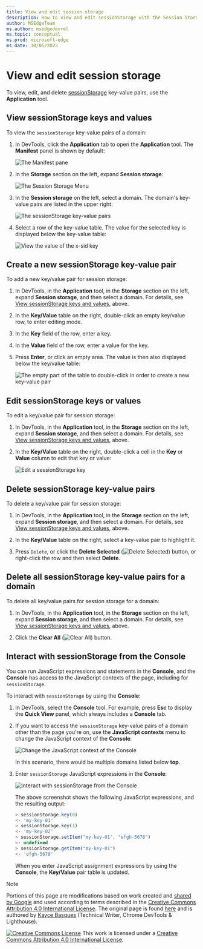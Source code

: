 ```yaml
---
title: View and edit session storage
description: How to view and edit sessionStorage with the Session Storage pane and the Console.
author: MSEdgeTeam
ms.author: msedgedevrel
ms.topic: conceptual
ms.prod: microsoft-edge
ms.date: 10/06/2023
---
```

<!-- Copyright Kayce Basques

   Licensed under the Apache License, Version 2.0 (the "License");
   you may not use this file except in compliance with the License.
   You may obtain a copy of the License at

       https://www.apache.org/licenses/LICENSE-2.0

   Unless required by applicable law or agreed to in writing, software
   distributed under the License is distributed on an "AS IS" BASIS,
   WITHOUT WARRANTIES OR CONDITIONS OF ANY KIND, either express or implied.
   See the License for the specific language governing permissions and
   limitations under the License.  -->
# View and edit session storage

To view, edit, and delete [sessionStorage](https://developer.mozilla.org/docs/Web/API/Window/sessionStorage) key-value pairs, use the **Application** tool.


<!-- ====================================================================== -->
## View sessionStorage keys and values

To view the `sessionStorage` key-value pairs of a domain:

1. In DevTools, click the **Application** tab to open the **Application** tool.  The **Manifest** panel is shown by default:

   ![The Manifest pane](./sessionstorage-images/storage-application-manifest.png)

1. In the **Storage** section on the left, expand **Session storage**:

   ![The Session Storage Menu](./sessionstorage-images/storage-application-storage-session-storage.png)

1. In the **Session storage** on the left, select a domain.  The domain's key-value pairs are listed in the upper right:

   ![The sessionStorage key-value pairs](./sessionstorage-images/storage-application-storage-session-storage-domain.png)

1. Select a row of the key-value table.  The value for the selected key is displayed below the key-value table:

   ![View the value of the x-sid key](./sessionstorage-images/storage-application-storage-session-storage-domain-key-value-selected.png)


<!-- ====================================================================== -->
## Create a new sessionStorage key-value pair

To add a new key/value pair for session storage:

1. In DevTools, in the **Application** tool, in the **Storage** section on the left, expand **Session storage**, and then select a domain.  For details, see [View sessionStorage keys and values](#view-sessionstorage-keys-and-values), above.

1. In the **Key/Value** table on the right, double-click an empty key/value row, to enter editing mode.

1. In the **Key** field of the row, enter a key.

1. In the **Value** field of the row, enter a value for the key.

1. Press **Enter**, or click an empty area.  The value is then also displayed below the key/value table:

   ![The empty part of the table to double-click in order to create a new key-value pair](./sessionstorage-images/storage-application-storage-session-storage-domain-key-value-new.png)


<!-- ====================================================================== -->
## Edit sessionStorage keys or values

To edit a key/value pair for session storage:

1. In DevTools, in the **Application** tool, in the **Storage** section on the left, expand **Session storage**, and then select a domain.  For details, see [View sessionStorage keys and values](#view-sessionstorage-keys-and-values), above.

1. In the **Key/Value** table on the right, double-click a cell in the **Key** or **Value** column to edit that key or value:

   ![Edit a sessionStorage key](./sessionstorage-images/storage-application-storage-session-storage-domain-key-value-edit.png)


<!-- ====================================================================== -->
## Delete sessionStorage key-value pairs

To delete a key/value pair for session storage:

1. In DevTools, in the **Application** tool, in the **Storage** section on the left, expand **Session storage**, and then select a domain.  For details, see [View sessionStorage keys and values](#view-sessionstorage-keys-and-values), above.

1. In the **Key/Value** table on the right, select a key-value pair to highlight it.

1. Press `Delete`, or click the **Delete Selected** (![Delete Selected](./sessionstorage-images/delete-icon.png)) button, or right-click the row and then select **Delete**.


<!-- ====================================================================== -->
## Delete all sessionStorage key-value pairs for a domain

To delete all key/value pairs for session storage for a domain:

1. In DevTools, in the **Application** tool, in the **Storage** section on the left, expand **Session storage**, and then select a domain.  For details, see [View sessionStorage keys and values](#view-sessionstorage-keys-and-values), above.

1. Click the **Clear All** (![Clear All](./sessionstorage-images/clear-icon.png)) button.


<!-- ====================================================================== -->
## Interact with sessionStorage from the Console

You can run JavaScript expressions and statements in the **Console**, and the **Console** has access to the JavaScript contexts of the page, including for `sessionStorage`.

To interact with `sessionStorage` by using the **Console**:

1. In DevTools, select the **Console** tool.  For example, press **Esc** to display the **Quick View** panel, which always includes a **Console** tab.

1. If you want to access the `sessionStorage` key-value pairs of a domain other than the page you're on, use the **JavaScript contexts** menu to change the JavaScript context of the **Console**:

   ![Change the JavaScript context of the Console](./sessionstorage-images/storage-console-domain-selection.png)

   In this scenario, there would be multiple domains listed below **top**.

1. Enter `sessionStorage` JavaScript expressions in the **Console**:

   ![Interact with sessionStorage from the Console](./sessionstorage-images/storage-console-session-storage-keys.png)

   The above screenshot shows the following JavaScript expressions, and the resulting output:

   ```js
   > sessionStorage.key(0)
   <· 'my-key-01'
   > sessionStorage.key(1)
   <· 'my-key-02'
   > sessionStorage.setItem("my-key-01", "efgh-5678")
   <· undefined
   > sessionStorage.getItem("my-key-01")
   <· 'efgh-5678'
   ```

   When you enter JavaScript assignment expressions by using the **Console**, the **Key/Value** pair table is updated.


<!-- ====================================================================== -->
> [!NOTE]
> Portions of this page are modifications based on work created and [shared by Google](https://developers.google.com/terms/site-policies) and used according to terms described in the [Creative Commons Attribution 4.0 International License](https://creativecommons.org/licenses/by/4.0).
> The original page is found [here](https://developer.chrome.com/docs/devtools/storage/sessionstorage/) and is authored by [Kayce Basques](https://developers.google.com/web/resources/contributors#kayce-basques) (Technical Writer, Chrome DevTools \& Lighthouse).

[![Creative Commons License](../../media/cc-logo/88x31.png)](https://creativecommons.org/licenses/by/4.0)
This work is licensed under a [Creative Commons Attribution 4.0 International License](https://creativecommons.org/licenses/by/4.0).
